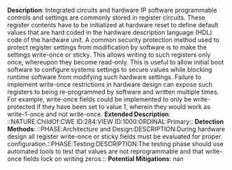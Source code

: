 **Description**: Integrated circuits and hardware IP software programmable controls and settings are commonly stored in register circuits. These register contents have to be initialized at hardware reset to define default values that are hard coded in the hardware description language (HDL) code of the hardware unit. A common security protection method used to protect register settings from modification by software is to make the settings write-once or sticky. This allows writing to such registers only once, whereupon they become read-only. This is useful to allow initial boot software to configure systems settings to secure values while blocking runtime software from modifying such hardware settings. Failure to implement write-once restrictions in hardware design can expose such registers to being re-programmed by software and written multiple times. For example, write-once fields could be implemented to only be write-protected if they have been set to value 1, wherein they would work as write-1-once and not write-once.
**Extended Description**: ::NATURE:ChildOf:CWE ID:284:VIEW ID:1000:ORDINAL:Primary::
**Detection Methods**: ::PHASE:Architecture and Design:DESCRIPTION:During hardware design all register write-once or sticky fields must be evaluated for proper configuration.::PHASE:Testing:DESCRIPTION:The testing phase should use automated tools to test that values are not reprogrammable and that write-once fields lock on writing zeros.::
**Potential Mitigations**: nan
